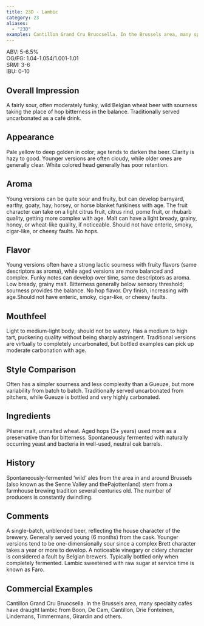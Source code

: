 ```yaml
---
title: 23D - Lambic
category: 23
aliases: 
  - "23D"
examples: Cantillon Grand Cru Bruocsella. In the Brussels area, many specialty cafés have draught lambic from Boon, De Cam, Cantillon, Drie Fonteinen, Lindemans, Timmermans, Girardin and others.
---
```


ABV: 5-6.5%  
OG/FG: 1.04-1.054/1.001-1.01  
SRM: 3-6  
IBU: 0-10

## Overall Impression
A fairly sour, often moderately funky, wild Belgian wheat beer with sourness taking the place of hop bitterness in the balance. Traditionally served uncarbonated as a café drink.

## Appearance
Pale yellow to deep golden in color; age tends to darken the beer. Clarity is hazy to good. Younger versions are often cloudy, while older ones are generally clear. White colored head generally has poor retention.

## Aroma
Young versions can be quite sour and fruity, but can develop barnyard, earthy, goaty, hay, horsey, or horse blanket funkiness with age. The fruit character can take on a light citrus fruit, citrus rind, pome fruit, or rhubarb quality, getting more complex with age. Malt can have a light bready, grainy, honey, or wheat-like quality, if noticeable. Should not have enteric, smoky, cigar-like, or cheesy faults. No hops.

## Flavor
Young versions often have a strong lactic sourness with fruity flavors (same descriptors as aroma), while aged versions are more balanced and complex. Funky notes can develop over time, same descriptors as aroma. Low bready, grainy malt. Bitterness generally below sensory threshold; sourness provides the balance. No hop flavor. Dry finish, increasing with age.Should not have enteric, smoky, cigar-like, or cheesy faults.

## Mouthfeel
Light to medium-light body; should not be watery. Has a medium to high tart, puckering quality without being sharply astringent. Traditional versions are virtually to completely uncarbonated, but bottled examples can pick up moderate carbonation with age.

## Style Comparison
Often has a simpler sourness and less complexity than a Gueuze, but more variability from batch to batch. Traditionally served uncarbonated from pitchers, while Gueuze is bottled and very highly carbonated.

## Ingredients
Pilsner malt, unmalted wheat. Aged hops (3+ years) used more as a preservative than for bitterness. Spontaneously fermented with naturally occurring yeast and bacteria in well-used, neutral oak barrels.

## History
Spontaneously-fermented ‘wild’ ales from the area in and around Brussels (also known as the Senne Valley and thePajottenland) stem from a farmhouse brewing tradition several centuries old. The number of producers is constantly dwindling.

## Comments
A single-batch, unblended beer, reflecting the house character of the brewery. Generally served young (6 months) from the cask. Younger versions tend to be one-dimensionally sour since a complex Brett character takes a year or more to develop. A noticeable vinegary or cidery character is considered a fault by Belgian brewers. Typically bottled only when completely fermented. Lambic sweetened with raw sugar at service time is known as Faro.

## Commercial Examples
Cantillon Grand Cru Bruocsella. In the Brussels area, many specialty cafés have draught lambic from Boon, De Cam, Cantillon, Drie Fonteinen, Lindemans, Timmermans, Girardin and others.





